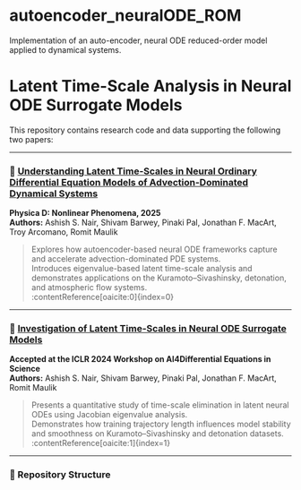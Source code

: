 # autoencoder_neuralODE_ROM
Implementation of an auto-encoder, neural ODE reduced-order model applied to dynamical systems. 

# Latent Time-Scale Analysis in Neural ODE Surrogate Models

This repository contains research code and data supporting the following two papers:

---

### 🧩 [Understanding Latent Time-Scales in Neural Ordinary Differential Equation Models of Advection-Dominated Dynamical Systems](https://doi.org/10.1016/j.physd.2025.134650)
**Physica D: Nonlinear Phenomena, 2025**  
**Authors:** Ashish S. Nair, Shivam Barwey, Pinaki Pal, Jonathan F. MacArt, Troy Arcomano, Romit Maulik  
> Explores how autoencoder-based neural ODE frameworks capture and accelerate advection-dominated PDE systems.  
> Introduces eigenvalue-based latent time-scale analysis and demonstrates applications on the Kuramoto–Sivashinsky, detonation, and atmospheric flow systems.  
:contentReference[oaicite:0]{index=0}

---

### 🚀 [Investigation of Latent Time-Scales in Neural ODE Surrogate Models](https://openreview.net/forum?id=AI4DE_ICLR2024_paper)  
**Accepted at the ICLR 2024 Workshop on AI4Differential Equations in Science**  
**Authors:** Ashish S. Nair, Shivam Barwey, Pinaki Pal, Jonathan F. MacArt, Romit Maulik  
> Presents a quantitative study of time-scale elimination in latent neural ODEs using Jacobian eigenvalue analysis.  
> Demonstrates how training trajectory length influences model stability and smoothness on Kuramoto–Sivashinsky and detonation datasets.  
:contentReference[oaicite:1]{index=1}

---

### 📁 Repository Structure






